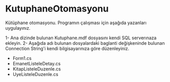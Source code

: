 # KutuphaneOtomasyonu

Kütüphane otomasyonu.
Programın çalışması için aşağıda yazanları uygulayınız.

1- Ana dizinde bulunan Kutuphane.mdf dosyasını kendi SQL serverınaza ekleyin.
2- Aşağıda adı bulunan dosyalardaki baglanti değişkeninde bulunan Connection String'i kendi bilgisayarınıza göre düzenleyiniz.

- Form1.cs
- EmanetListeleDetay.cs
- KitapListeleDuzenle.cs
- UyeListeleDuzenle.cs

